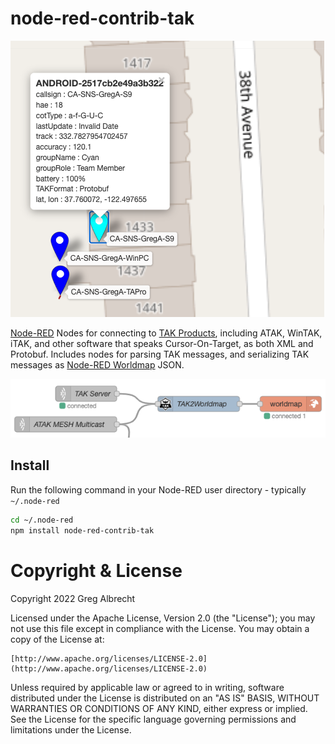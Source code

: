 node-red-contrib-tak
====================

![ATAK EUD in Worldmap](https://github.com/ampledata/node-red-contrib-tak/raw/main/docs/atak.png)

[Node-RED](https://www.nodered.org) Nodes for connecting to [TAK Products](https://tak.gov), including ATAK, WinTAK,
iTAK, and other software that speaks Cursor-On-Target, as both XML and Protobuf. Includes nodes for parsing TAK messages, 
and serializing TAK messages as [Node-RED Worldmap](https://github.com/dceejay/RedMap) JSON.

![TAK2Worldmap in a Node-RED Flow](https://github.com/ampledata/node-red-contrib-tak/raw/main/docs/flow.png)

Install
-------

Run the following command in your Node-RED user directory - typically `~/.node-red`

```bash
cd ~/.node-red
npm install node-red-contrib-tak
```

# Copyright & License

Copyright 2022 Greg Albrecht

Licensed under the Apache License, Version 2.0 (the "License");
you may not use this file except in compliance with the License.
You may obtain a copy of the License at:
    
    [http://www.apache.org/licenses/LICENSE-2.0](http://www.apache.org/licenses/LICENSE-2.0)

Unless required by applicable law or agreed to in writing, software
distributed under the License is distributed on an "AS IS" BASIS,
WITHOUT WARRANTIES OR CONDITIONS OF ANY KIND, either express or implied.
See the License for the specific language governing permissions and
limitations under the License.
